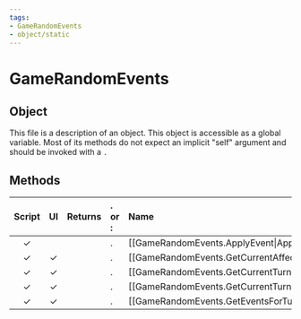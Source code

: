 ```yaml
---
tags:
- GameRandomEvents
- object/static
---
```

# GameRandomEvents
## Object
This file is a description of an object. This object is accessible as a global variable. Most of its methods do not expect an implicit "self" argument and should be invoked with a `.`

## Methods
| Script | UI  | Returns | . or : | Name | Arguments |
|:------:|:---:| -------:|:---- |:---- |:--------- |
|✓| ||.|[[GameRandomEvents.ApplyEvent\|ApplyEvent]]||
|✓|✓||.|[[GameRandomEvents.GetCurrentAffectedCities\|GetCurrentAffectedCities]]||
|✓|✓||.|[[GameRandomEvents.GetCurrentTurnEvent\|GetCurrentTurnEvent]]||
|✓|✓||.|[[GameRandomEvents.GetCurrentTurnEventAtPlot\|GetCurrentTurnEventAtPlot]]||
|✓|✓||.|[[GameRandomEvents.GetEventsForTurn\|GetEventsForTurn]]||
